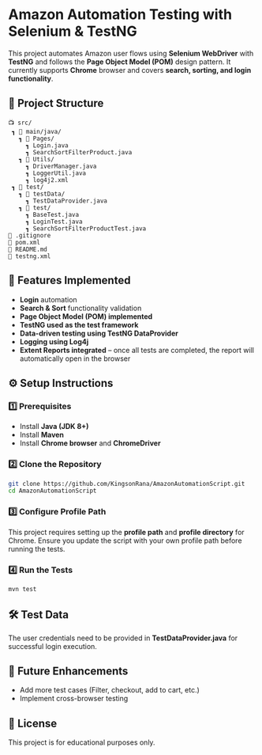 # Amazon Automation Testing with Selenium & TestNG

This project automates Amazon user flows using **Selenium WebDriver** with **TestNG** and follows the **Page Object Model (POM)** design pattern. It currently supports **Chrome** browser and covers **search, sorting, and login functionality**.

## 💁️ Project Structure

```
📺 src/
 ┓ 📂 main/java/
   ┓ 📂 Pages/
     ┓ Login.java
     ┓ SearchSortFilterProduct.java
   ┓ 📂 Utils/
     ┓ DriverManager.java
     ┓ LoggerUtil.java
     ┓ log4j2.xml
 ┓ 📂 test/
   ┓ 📂 testData/
     ┓ TestDataProvider.java
   ┓ 📂 test/
     ┓ BaseTest.java
     ┓ LoginTest.java
     ┓ SearchSortFilterProductTest.java
📝 .gitignore
📃 pom.xml
📃 README.md
📃 testng.xml
```

## 🚀 Features Implemented
- **Login** automation
- **Search & Sort** functionality validation
- **Page Object Model (POM) implemented**
- **TestNG used as the test framework**
- **Data-driven testing using TestNG DataProvider**
- **Logging using Log4j**
- **Extent Reports integrated** – once all tests are completed, the report will automatically open in the browser

## ⚙️ Setup Instructions

### 1️⃣ Prerequisites
- Install **Java (JDK 8+)**
- Install **Maven**
- Install **Chrome browser** and **ChromeDriver**

### 2️⃣ Clone the Repository
```sh
git clone https://github.com/KingsonRana/AmazonAutomationScript.git
cd AmazonAutomationScript
```

### 3️⃣ Configure Profile Path
This project requires setting up the **profile path** and **profile directory** for Chrome. Ensure you update the script with your own profile path before running the tests.

### 4️⃣ Run the Tests
```sh
mvn test
```

## 🛠️ Test Data
The user credentials need to be provided in **TestDataProvider.java** for successful login execution.

## 📌 Future Enhancements
- Add more test cases (Filter, checkout, add to cart, etc.)
- Implement cross-browser testing

## 🐝 License
This project is for educational purposes only.


